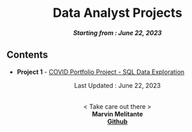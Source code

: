 <h1 align="center"> 
Data Analyst Projects
</h1>
<h5 align="center">
Starting from : June 22, 2023
</h5>

## Contents

- <b>Project 1</b> - [COVID Portfolio Project - SQL Data Exploration](https://github.com/mK-zero/DataAnalystProjects/tree/main/1_SQL-Data-Exploration)

<p align="center">
Last Updated : June 22, 2023
</p>

<p align="center">

<br>
< Take care out there >
<br>
<b>Marvin Melitante<b>
<br>
<a href="https://github.com/mK-zero">Github</a>
</p>